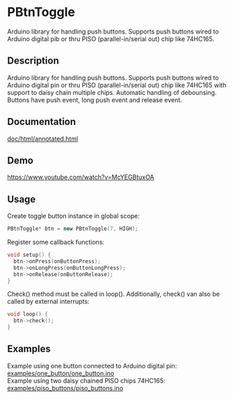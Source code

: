 # PBtnToggle
Arduino library for handling push buttons. Supports push buttons wired to Arduino digital pib or thru PISO (parallel-in/serial out) chip like 74HC165.

## Description
Arduino library for handling push buttons. Supports push buttons wired to Arduino digital pin or thru PISO (parallel-in/serial out) chip like 74HC165 with support to daisy chain multiple chips. Automatic handling of debounsing. Buttons have push event, long push event and release event.

## Documentation
[doc/html/annotated.html](http://petslane.github.io/PBtnToggle/annotated.html)

## Demo
https://www.youtube.com/watch?v=McYEGBtuxOA

## Usage
Create toggle button instance in global scope:
```c++
PBtnToggle* btn = new PBtnToggle(7, HIGH);
```
Register some callback functions:
```c++
void setup() {
  btn->onPress(onButtonPress);
  btn->onLongPress(onButtonLongPress);
  btn->onRelease(onButtonRelease);
}
```
Check() method must be called in loop(). Additionally, check() van also be called by external interrupts:
```c++
void loop() {
  btn->check();
}
```
## Examples
Example using one button connected to Arduino digital pin: [examples/one_button/one_button.ino](https://github.com/petslane/PBtnToggle/blob/master/examples/one_button/one_button.ino)<br />
Example using two daisy chained PISO chips 74HC165: [examples/piso_buttons/piso_buttons.ino](https://github.com/petslane/PBtnToggle/blob/master/examples/piso_buttons/piso_buttons.ino)
